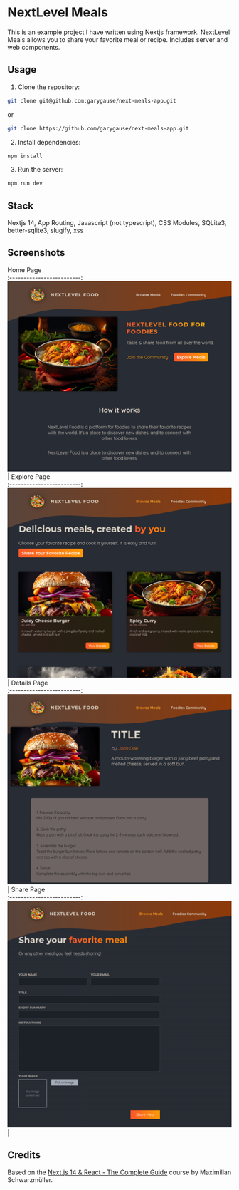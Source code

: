 # NextLevel Meals

This is an example project I have written using Nextjs framework. NextLevel Meals allows you to share your favorite meal or recipe. Includes server and web components.

## Usage

1. Clone the repository:

```bash
git clone git@github.com:garygause/next-meals-app.git
```

or

```bash
git clone https://github.com/garygause/next-meals-app.git
```

2. Install dependencies:

```bash
npm install
```

3. Run the server:

```bash
npm run dev
```

## Stack

Nextjs 14, App Routing, Javascript (not typescript), CSS Modules, SQLite3, better-sqlite3, slugify, xss

## Screenshots

Home Page  
:-------------------------:
![NextLevel Meals Home](screenshots/screenshot-nextlevel-meals-home.png) |
Explore Page  
:-------------------------:
![NextLevel Meals Explore](screenshots/screenshot-nextlevel-meals-explore.png) |
Details Page  
:-------------------------:
![NextLevel Meals Details](screenshots/screenshot-nextlevel-meals-details.png) |
Share Page  
:-------------------------:
![NextLevel Meals Share](screenshots/screenshot-nextlevel-meals-share.png) |

## Credits

Based on the [Next.js 14 & React - The Complete Guide](https://www.udemy.com/course/nextjs-react-the-complete-guide) course by Maximilian Schwarzmüller.
